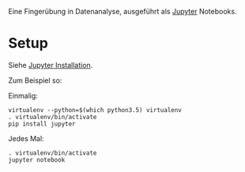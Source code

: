 Eine Fingerübung in Datenanalyse,
ausgeführt als [Jupyter](git@github.com:aknrdureegaesr/calling_japan.git) Notebooks.

# Setup

Siehe [Jupyter Installation](http://jupyter.org/install.html).

Zum Beispiel so:

Einmalig:

```
virtualenv --python=$(which python3.5) virtualenv
. virtualenv/bin/activate
pip install jupyter
```

Jedes Mal:

```
. virtualenv/bin/activate
jupyter notebook
```
